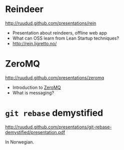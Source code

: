 # Reindeer

http://ruudud.github.com/presentations/rein

 * Presentation about reindeers, offline web app
 * What can OSS learn from Lean Startup techniques?
 * http://rein.ligretto.no/

# ZeroMQ

http://ruudud.github.com/presentations/zeromq

 * Introduction to [ZeroMQ]
 * What is messaging?

  [ZeroMQ]: http://zero.mq/

# `git rebase` demystified

http://ruudud.github.com/presentations/git-rebase-demystified/presentation.pdf

In Norwegian.

